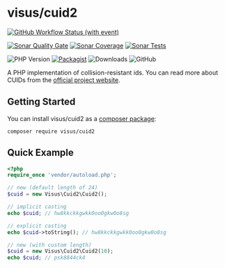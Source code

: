# visus/cuid2

[![GitHub Workflow Status (with event)](https://img.shields.io/github/actions/workflow/status/visus-io/php-cuid2/ci.yml?style=for-the-badge&logo=github)](https://github.com/visus-io/php-cuid2/actions/workflows/ci.yaml)

[![Sonar Quality Gate](https://img.shields.io/sonar/quality_gate/visus%3Aphp-cuid2?server=https%3A%2F%2Fsonarcloud.io&style=for-the-badge&logo=sonarcloud&logoColor=white)](https://sonarcloud.io/summary/overall?id=visus%3Aphp-cuid2)
[![Sonar Coverage](https://img.shields.io/sonar/coverage/visus%3Aphp-cuid2?server=https%3A%2F%2Fsonarcloud.io&style=for-the-badge&logo=sonarcloud&logoColor=white)](https://sonarcloud.io/summary/overall?id=visus%3Aphp-cuid2)
[![Sonar Tests](https://img.shields.io/sonar/tests/visus%3Aphp-cuid2?server=https%3A%2F%2Fsonarcloud.io&style=for-the-badge&logo=sonarcloud&logoColor=white)](https://sonarcloud.io/summary/overall?id=visus%3Aphp-cuid2)

![PHP Version](https://img.shields.io/packagist/dependency-v/visus/cuid2/php?style=for-the-badge)
[![Packagist](https://img.shields.io/packagist/v/visus/cuid2?style=for-the-badge&logo=packagist&logoColor=white&label=stable)](https://packagist.org/packages/visus/cuid2)
![Downloads](https://img.shields.io/packagist/dt/visus/cuid2?style=for-the-badge&logo=packagist&logoColor=white&color=8)
![GitHub](https://img.shields.io/github/license/visus-io/cuid.net?style=for-the-badge)

A PHP implementation of collision-resistant ids. You can read more about CUIDs from the [official project website](https://github.com/paralleldrive/cuid2).

## Getting Started

You can install visus/cuid2 as a [composer package](https://packagist.org/packages/visus/cuid2):

```shell
composer require visus/cuid2
```

## Quick Example

```php
<?php
require_once 'vendor/autoload.php';

// new (default length of 24)
$cuid = new Visus\Cuid2\Cuid2();

// implicit casting
echo $cuid; // hw8kkckkgwkk0oo0gkw0o8sg

// explicit casting
echo $cuid->toString(); // hw8kkckkgwkk0oo0gkw0o8sg

// new (with custom length)
$cuid = new Visus\Cuid2\Cuid2(10);
echo $cuid; // psk8844ck4
```
